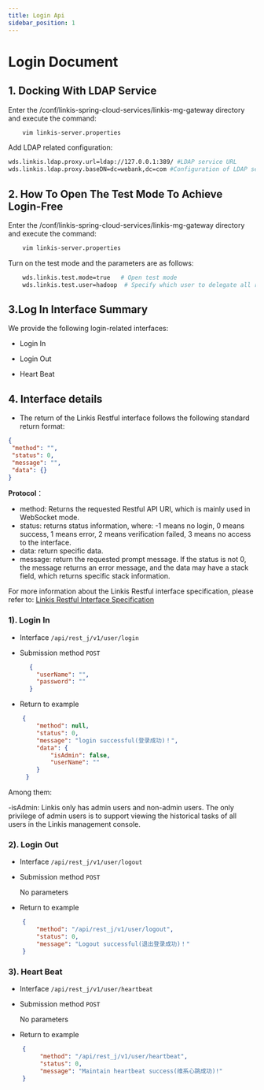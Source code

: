 ```yaml
---
title: Login Api
sidebar_position: 1
---
```


# Login Document
## 1. Docking With LDAP Service

Enter the /conf/linkis-spring-cloud-services/linkis-mg-gateway directory and execute the command:  
```bash
    vim linkis-server.properties
```    

Add LDAP related configuration:  
```bash
wds.linkis.ldap.proxy.url=ldap://127.0.0.1:389/ #LDAP service URL
wds.linkis.ldap.proxy.baseDN=dc=webank,dc=com #Configuration of LDAP service    
```    

## 2. How To Open The Test Mode To Achieve Login-Free

Enter the /conf/linkis-spring-cloud-services/linkis-mg-gateway directory and execute the command:
```bash
    vim linkis-server.properties
```
    
    
Turn on the test mode and the parameters are as follows:
```bash
    wds.linkis.test.mode=true   # Open test mode
    wds.linkis.test.user=hadoop  # Specify which user to delegate all requests to in test mode
```

## 3.Log In Interface Summary
We provide the following login-related interfaces:
 - Login In

 - Login Out

 - Heart Beat
 

## 4. Interface details

- The return of the Linkis Restful interface follows the following standard return format:

```json
{
 "method": "",
 "status": 0,
 "message": "",
 "data": {}
}
```

**Protocol**：

- method: Returns the requested Restful API URI, which is mainly used in WebSocket mode.
- status: returns status information, where: -1 means no login, 0 means success, 1 means error, 2 means verification failed, 3 means no access to the interface.
- data: return specific data.
- message: return the requested prompt message. If the status is not 0, the message returns an error message, and the data may have a stack field, which returns specific stack information.
 
For more information about the Linkis Restful interface specification, please refer to: [Linkis Restful Interface Specification](/1.3.1/development/development-specification/api)

### 1). Login In

- Interface `/api/rest_j/v1/user/login`

- Submission method `POST`

```json
      {
        "userName": "",
        "password": ""
      }
```

- Return to example

```json
    {
        "method": null,
        "status": 0,
        "message": "login successful(登录成功)！",
        "data": {
            "isAdmin": false,
            "userName": ""
        }
     }
```

Among them:

-isAdmin: Linkis only has admin users and non-admin users. The only privilege of admin users is to support viewing the historical tasks of all users in the Linkis management console.

### 2). Login Out

- Interface `/api/rest_j/v1/user/logout`

- Submission method `POST`

  No parameters

- Return to example

```json
    {
        "method": "/api/rest_j/v1/user/logout",
        "status": 0,
        "message": "Logout successful(退出登录成功)！"
    }
```

### 3). Heart Beat

- Interface `/api/rest_j/v1/user/heartbeat`

- Submission method `POST`

  No parameters

- Return to example

```json
    {
         "method": "/api/rest_j/v1/user/heartbeat",
         "status": 0,
         "message": "Maintain heartbeat success(维系心跳成功)!"
    }
```